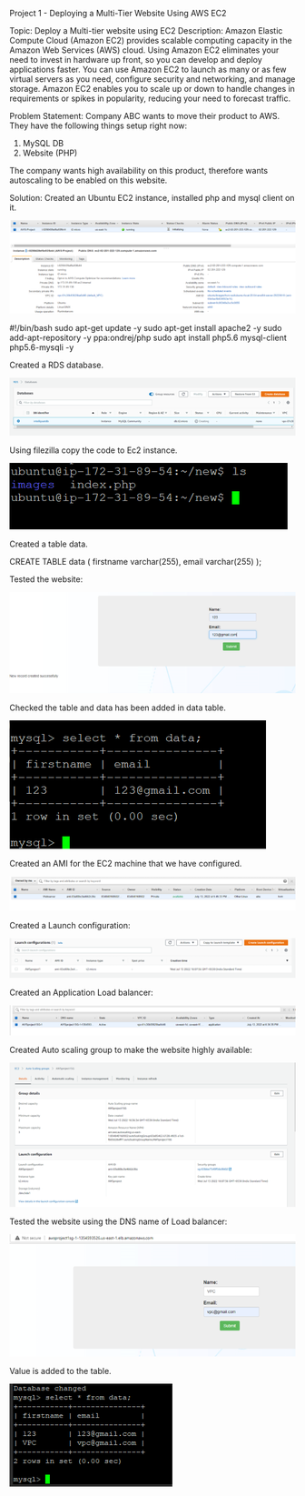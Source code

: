 
Project 1 - Deploying a Multi-Tier Website Using AWS EC2

Topic: Deploy a Multi-tier website using EC2 
Description: Amazon Elastic Compute Cloud (Amazon EC2) provides scalable computing capacity in the Amazon Web Services (AWS) cloud. Using Amazon EC2 eliminates your need to invest in hardware up front, so you can develop and deploy applications faster. You can use Amazon EC2 to launch as many or as few virtual servers as you need, configure security and networking, and manage storage. Amazon EC2 enables you to scale up or down to handle changes in requirements or spikes in popularity, reducing your need to forecast traffic. 

Problem Statement: 
Company ABC wants to move their product to AWS. They have the following things setup right now: 
1. MySQL DB 
2. Website (PHP) 

The company wants high availability on this product, therefore wants autoscaling to be enabled on this website. 

Solution:
Created an Ubuntu EC2 instance, installed php and mysql client on it.  

![image](Project/Diagrams/Picture1.png)

#!/bin/bash
sudo apt-get update -y
sudo apt-get install apache2 -y
sudo add-apt-repository -y ppa:ondrej/php
sudo apt install php5.6 mysql-client php5.6-mysqli -y

Created a RDS database.

![image](Project/Diagrams/Picture2.png)
 
Using filezilla copy the code to Ec2 instance.

![image](Project/Diagrams/Picture3.png)


Created a table data.

CREATE TABLE data (
    firstname varchar(255),
    email varchar(255)
);

Tested the website:

![image](Project/Diagrams/Picture4.png)
 

Checked the table and data has been added in data table. 

![image](Project/Diagrams/Picture5.png)  

Created an AMI for the EC2 machine that we have configured.

![image](Project/Diagrams/Picture6.png)  

Created a Launch configuration:

![image](Project/Diagrams/Picture7.png)  

 Created an Application Load balancer:

![image](Project/Diagrams/Picture8.png)  


Created Auto scaling group to make the website highly available:

![image](Project/Diagrams/Picture9.png) 


Tested the website using the DNS name of Load balancer:
  
 ![image](Project/Diagrams/Picture10.png)   

Value is added to the table.

 ![image](Project/Diagrams/Picture11.png) 

 
